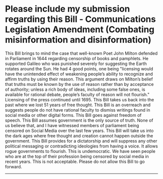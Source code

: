 # Please include my submission regarding this Bill - Communications Legislation Amendment (Combating misinformation and disinformation)
 This Bill brings to mind the case that well-known Poet John Milton defended in Parliament in 1644 regarding censorship of books and pamphlets. He supported Galileo who was punished severely for suggesting the Earth rotates around the Sun.  He had 4 good points, one being "licensing would have the unintended effect of weakening people’s ability to recognize and affirm truths by using their reason. This argument draws on Milton’s belief that truths must be known by the use of reason rather than by acceptance of authority; unless a rich body of ideas, including some false ones, is available for rational debate, people’s faculty of reason will not flourish." Licensing of the press continued until 1695. This Bill takes us back into the past where we lost 51 years of free thought.
 This Bill is an overreach and suggests people do not have rational faculty to dismiss writings found in social media or other digital forms.
 This Bill goes against freedom of speech.
 This Bill assumes government is the only source of truth. None of us believe that, and I have witnessed members of parliament being censored on Social Media over the last few years.
 This Bill will take us into the dark ages where free thought and creation cannot happen outside the government.
 This Bill provides for a dictatorship and will suppress any other political messaging or contradicting ideologies from having a voice. It allows rogue governments to flourish. This is undemocratic.
 We have seen people who are at the top of their profession being censored by social media in recent years. This is not acceptable.
 Please do not allow this Bill to go forward.


-----

